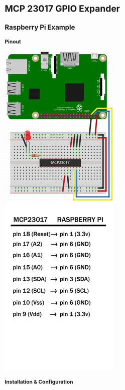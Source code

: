 # MCP 23017 GPIO Expander
## Raspberry Pi Example

### Pinout
![Raspberry Pi Pinout](raspberrypi-pinout-GH.jpg)

### Installation & Configuration
